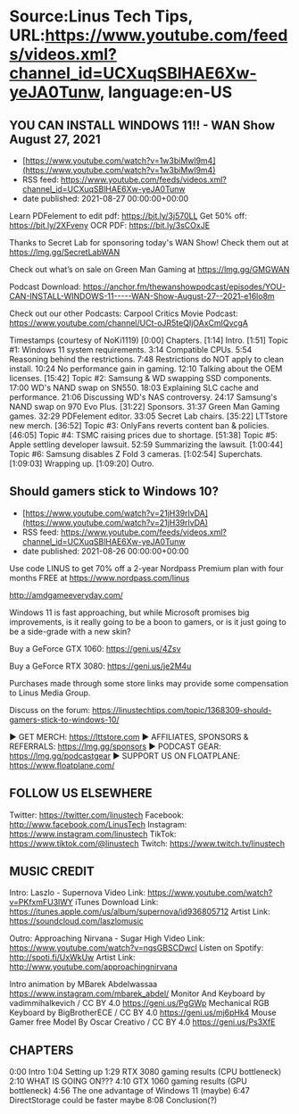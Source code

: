 # Source:Linus Tech Tips, URL:https://www.youtube.com/feeds/videos.xml?channel_id=UCXuqSBlHAE6Xw-yeJA0Tunw, language:en-US

## YOU CAN INSTALL WINDOWS 11!! - WAN Show August 27, 2021
 - [https://www.youtube.com/watch?v=1w3biMwl9m4](https://www.youtube.com/watch?v=1w3biMwl9m4)
 - RSS feed: https://www.youtube.com/feeds/videos.xml?channel_id=UCXuqSBlHAE6Xw-yeJA0Tunw
 - date published: 2021-08-27 00:00:00+00:00

Learn PDFelement to edit pdf: https://bit.ly/3j570LL
Get 50% off: https://bit.ly/2XFveny
OCR PDF: https://bit.ly/3sCOxJE

Thanks to Secret Lab for sponsoring today's WAN Show! Check them out at https://lmg.gg/SecretLabWAN

Check out what’s on sale on Green Man Gaming at https://lmg.gg/GMGWAN

Podcast Download: https://anchor.fm/thewanshowpodcast/episodes/YOU-CAN-INSTALL-WINDOWS-11-----WAN-Show-August-27--2021-e16lo8m

Check out our other Podcasts:
Carpool Critics Movie Podcast: https://www.youtube.com/channel/UCt-oJR5teQIjOAxCmIQvcgA

Timestamps (courtesy of NoKi1119)
[0:00] Chapters.
[1:14] Intro.
[1:51] Topic #1: Windows 11 system requirements.
   3:14 Compatible CPUs.
    5:54 Reasoning behind the restrictions.
    7:48 Restrictions do NOT apply to clean install.
    10:24 No performance gain in gaming.
    12:10 Talking about the OEM licenses.
[15:42] Topic #2: Samsung & WD swapping SSD components.
    17:00 WD's NAND swap on SN550.
    18:03 Explaining SLC cache and performance.
    21:06 Discussing WD's NAS controversy.
    24:17 Samsung's NAND swap on 970 Evo Plus.
[31:22] Sponsors.
    31:37 Green Man Gaming games.
    32:29 PDFelement editor.
    33:05 Secret Lab chairs.
[35:22] LTTstore new merch.
[36:52] Topic #3: OnlyFans reverts content ban & policies.
[46:05] Topic #4: TSMC raising prices due to shortage.
[51:38] Topic #5: Apple settling developer lawsuit.
    52:59 Summarizing the lawsuit.
[1:00:44] Topic #6: Samsung disables Z Fold 3 cameras.
[1:02:54] Superchats.
[1:09:03] Wrapping up.
[1:09:20] Outro.

## Should gamers stick to Windows 10?
 - [https://www.youtube.com/watch?v=21jH39rlvDA](https://www.youtube.com/watch?v=21jH39rlvDA)
 - RSS feed: https://www.youtube.com/feeds/videos.xml?channel_id=UCXuqSBlHAE6Xw-yeJA0Tunw
 - date published: 2021-08-26 00:00:00+00:00

Use code LINUS to get 70% off a 2-year Nordpass Premium plan with four months FREE at https://www.nordpass.com/linus

http://amdgameeveryday.com/

Windows 11 is fast approaching, but while Microsoft promises big improvements, is it really going to be a boon to gamers, or is it just going to be a side-grade with a new skin?


Buy a GeForce GTX 1060: https://geni.us/4Zsv

Buy a GeForce RTX 3080: https://geni.us/je2M4u

Purchases made through some store links may provide some compensation to Linus Media Group.

Discuss on the forum: https://linustechtips.com/topic/1368309-should-gamers-stick-to-windows-10/

► GET MERCH: https://lttstore.com
► AFFILIATES, SPONSORS & REFERRALS: https://lmg.gg/sponsors
► PODCAST GEAR: https://lmg.gg/podcastgear
► SUPPORT US ON FLOATPLANE: https://www.floatplane.com/

FOLLOW US ELSEWHERE
---------------------------------------------------  
Twitter: https://twitter.com/linustech
Facebook: http://www.facebook.com/LinusTech
Instagram: https://www.instagram.com/linustech
TikTok: https://www.tiktok.com/@linustech
Twitch: https://www.twitch.tv/linustech

MUSIC CREDIT
---------------------------------------------------
Intro: Laszlo - Supernova
Video Link: https://www.youtube.com/watch?v=PKfxmFU3lWY
iTunes Download Link: https://itunes.apple.com/us/album/supernova/id936805712
Artist Link: https://soundcloud.com/laszlomusic

Outro: Approaching Nirvana - Sugar High
Video Link: https://www.youtube.com/watch?v=ngsGBSCDwcI
Listen on Spotify: http://spoti.fi/UxWkUw
Artist Link: http://www.youtube.com/approachingnirvana

Intro animation by MBarek Abdelwassaa https://www.instagram.com/mbarek_abdel/
Monitor And Keyboard by vadimmihalkevich / CC BY 4.0  https://geni.us/PgGWp
Mechanical RGB Keyboard by BigBrotherECE / CC BY 4.0 https://geni.us/mj6pHk4
Mouse Gamer free Model By Oscar Creativo / CC BY 4.0 https://geni.us/Ps3XfE

CHAPTERS
---------------------------------------------------  
0:00 Intro
1:04 Setting up
1:29 RTX 3080 gaming results (CPU bottleneck)
2:10 WHAT IS GOING ON???
4:10 GTX 1060 gaming results (GPU bottleneck)
4:56 The one advantage of Windows 11 (maybe)
6:47 DirectStorage could be faster maybe
8:08 Conclusion(?)

